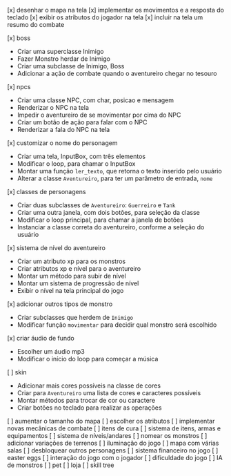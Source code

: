 [x] desenhar o mapa na tela
[x] implementar os movimentos e a resposta do teclado
[x] exibir os atributos do jogador na tela
[x] incluir na tela um resumo do combate

[x] boss
- Criar uma superclasse Inimigo
- Fazer Monstro herdar de Inimigo
- Criar uma subclasse de Inimigo, Boss
- Adicionar a ação de combate quando o aventureiro chegar no tesouro

[x] npcs
- Criar uma classe NPC, com char, posicao e mensagem
- Renderizar o NPC na tela
- Impedir o aventureiro de se movimentar por cima do NPC
- Criar um botão de ação para falar com o NPC
- Renderizar a fala do NPC na tela

[x] customizar o nome do personagem
- Criar uma tela, InputBox, com três elementos
- Modificar o loop, para chamar o InputBox
- Montar uma função `ler_texto`, que retorna o texto inserido pelo usuário
- Alterar a classe `Aventureiro`, para ter um parâmetro de entrada, `nome`

[x] classes de personagens
- Criar duas subclasses de `Aventureiro`: `Guerreiro` e `Tank`
- Criar uma outra janela, com dois botões, para seleção da classe
- Modificar o loop principal, para chamar a janela de botões
- Instanciar a classe correta do aventureiro, conforme a seleção do usuário

[x] sistema de nível do aventureiro
- Criar um atributo xp para os monstros
- Criar atributos xp e nível para o aventureiro
- Montar um método para subir de nível
- Montar um sistema de progressão de nível
- Exibir o nível na tela principal do jogo

[x] adicionar outros tipos de monstro
- Criar subclasses que herdem de `Inimigo`
- Modificar função `movimentar` para decidir qual monstro será escolhido

[x] criar áudio de fundo
- Escolher um áudio mp3
- Modificar o início do loop para começar a música

[ ] skin
- Adicionar mais cores possíveis na classe de cores
- Criar para `Aventureiro` uma lista de cores e caracteres possíveis
- Montar métodos para trocar de cor ou caractere
- Criar botões no teclado para realizar as operações

[ ] aumentar o tamanho do mapa
[ ] escolher os atributos
[ ] implementar novas mecânicas de combate
[ ] itens de cura
[ ] sistema de itens, armas e equipamentos
[ ] sistema de níveis/andares
[ ] nomear os monstros
[ ] adicionar variações de terrenos
[ ] iluminação do jogo
[ ] mapa com várias salas
[ ] desbloquear outros personagens
[ ] sistema financeiro no jogo
[ ] easter eggs
[ ] interação do jogo com o jogador
[ ] dificuldade do jogo
[ ] IA de monstros
[ ] pet
[ ] loja
[ ] skill tree
